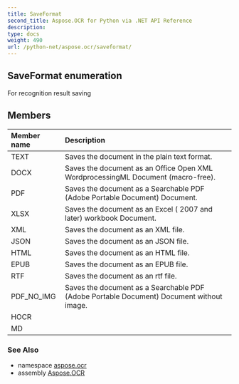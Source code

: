 ```yaml
---
title: SaveFormat
second_title: Aspose.OCR for Python via .NET API Reference
description: 
type: docs
weight: 490
url: /python-net/aspose.ocr/saveformat/
---
```


## SaveFormat enumeration

For recognition result saving

## Members
| Member name | Description |
| :- | :- |
|TEXT|Saves the document in the plain text format.|
|DOCX|Saves the document as an Office Open XML WordprocessingML Document (macro-free).|
|PDF|Saves the document as a Searchable PDF (Adobe Portable Document) Document.|
|XLSX|Saves the document as an Excel ( 2007 and later) workbook Document.|
|XML|Saves the document as an XML file.|
|JSON|Saves the document as an JSON file.|
|HTML|Saves the document as an HTML file.|
|EPUB|Saves the document as an EPUB file.|
|RTF|Saves the document as an rtf file.|
|PDF_NO_IMG|Saves the document as a Searchable PDF (Adobe Portable Document) Document without image.|
|HOCR||
|MD||

### See Also

* namespace [aspose.ocr](/ocr/python-net/aspose.ocr/)
* assembly [Aspose.OCR](/ocr/python-net/)

